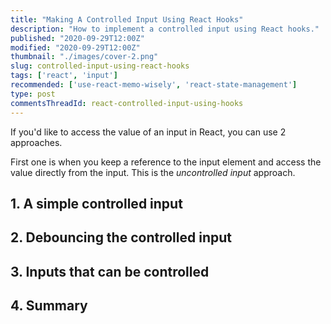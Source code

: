```yaml
---
title: "Making A Controlled Input Using React Hooks"
description: "How to implement a controlled input using React hooks."
published: "2020-09-29T12:00Z"
modified: "2020-09-29T12:00Z"
thumbnail: "./images/cover-2.png"
slug: controlled-input-using-react-hooks
tags: ['react', 'input']
recommended: ['use-react-memo-wisely', 'react-state-management']
type: post
commentsThreadId: react-controlled-input-using-hooks
---
```


If you'd like to access the value of an input in React, you can use 2 approaches. 

First one is when you keep a reference to the input element and access the value directly from the input. This is the *uncontrolled input* approach.  



## 1. A simple controlled input

## 2. Debouncing the controlled input

## 3. Inputs that can be controlled

## 4. Summary